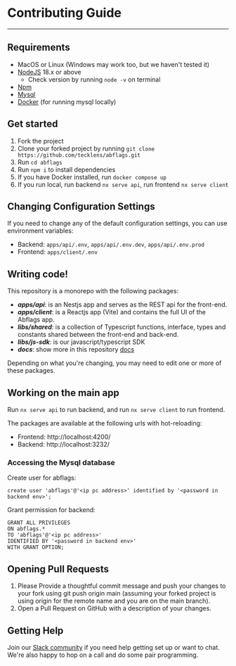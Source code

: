 # Contributing Guide

---

## Requirements
- MacOS or Linux (Windows may work too, but we haven't tested it)
- [NodeJS](https://nodejs.org/en/download/package-manager/) 18.x or above
  - Check version by running `node -v` on terminal
- [Npm](https://docs.npmjs.com/downloading-and-installing-node-js-and-npm)
- [Mysql](https://www.mysql.com/)
- [Docker](https://docs.docker.com/engine/install/) (for running mysql locally)

## Get started

1. Fork the project
2. Clone your forked project by running `git clone https://github.com/tecklens/abflags.git`
3. Run `cd abflags`
4. Run `npm i` to install dependencies
5. If you have Docker installed, run `docker compose up`
6. If you run local, run backend `nx serve api`, run frontend `nx serve client`


## Changing Configuration Settings

If you need to change any of the default configuration settings, you can use environment variables:
- Backend: `apps/api/.env`, `apps/api/.env.dev`, `apps/api/.env.prod`
- Frontend: `apps/client/.env`

## Writing code!

This repository is a monorepo with the following packages:

- ***apps/api***: is an Nestjs app and serves as the REST api for the front-end.
- ***apps/client***: is a Reactjs app (Vite) and contains the full UI of the Abflags app.
- ***libs/shared***: is a collection of Typescript functions, interface, types and constants shared between the front-end and back-end.
- ***libs/js-sdk***:  is our javascript/typescript SDK
- ***docs***: show more in this repository [docs](https://github.com/tecklens/abflags.docs.git)

Depending on what you're changing, you may need to edit one or more of these packages.

## Working on the main app

Run `nx serve api` to run backend, and run `nx serve client` to run frontend.

The packages are available at the following urls with hot-reloading:

- Frontend: http://localhost:4200/
- Backend: http://localhost:3232/

### Accessing the Mysql database

Create user for abflags:
```shell
create user 'abflags'@'<ip pc address>' identified by '<password in backend env>';
```
Grant permission for backend:
```shell
GRANT ALL PRIVILEGES
ON abflags.*
TO 'abflags'@'<ip pc address>'
IDENTIFIED BY '<password in backend env>'
WITH GRANT OPTION;
```

## Opening Pull Requests

1. Please Provide a thoughtful commit message and push your changes to your fork using git push origin main (assuming your forked project is using origin for the remote name and you are on the main branch).
2. Open a Pull Request on GitHub with a description of your changes.

## Getting Help
Join our [Slack community](https://abflags.slack.com/join/shared_invite/zt-2tl7yxmfb-evLQQYp5CIgGraG~ijXU4Q) if you need help getting set up or want to chat. We're also happy to hop on a call and do some pair programming.
